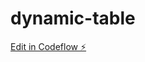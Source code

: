# dynamic-table

[Edit in Codeflow ⚡️](https://stackblitz.com/~/github.com/gonzalote99/dynamic-table)
